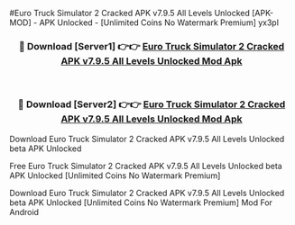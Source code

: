 #Euro Truck Simulator 2 Cracked APK v7.9.5 All Levels Unlocked [APK-MOD] - APK Unlocked - [Unlimited Coins No Watermark Premium] yx3pl



<div align="center">

<h3>🔴 Download [Server1] 👉👉 <a href="https://momento.my/?title=Euro_Truck_Simulator_2_Cracked_APK_v7.9.5_All_Levels_Unlocked">Euro Truck Simulator 2 Cracked APK v7.9.5 All Levels Unlocked Mod Apk</a></h3><br>

<h3>🔴 Download [Server2] 👉👉 <a href="https://momento.my/?title=Euro_Truck_Simulator_2_Cracked_APK_v7.9.5_All_Levels_Unlocked">Euro Truck Simulator 2 Cracked APK v7.9.5 All Levels Unlocked Mod Apk</a></h3>
</div>



Download Euro Truck Simulator 2 Cracked APK v7.9.5 All Levels Unlocked beta APK Unlocked

Free Euro Truck Simulator 2 Cracked APK v7.9.5 All Levels Unlocked beta APK Unlocked [Unlimited Coins No Watermark Premium]

Download Euro Truck Simulator 2 Cracked APK v7.9.5 All Levels Unlocked beta APK Unlocked [Unlimited Coins No Watermark Premium] Mod For Android
